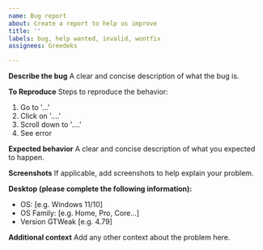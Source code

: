 ```yaml
---
name: Bug report
about: Create a report to help us improve
title: ''
labels: bug, help wanted, invalid, wontfix
assignees: Greedeks

---
```


**Describe the bug**
A clear and concise description of what the bug is.

**To Reproduce**
Steps to reproduce the behavior:
1. Go to '...'
2. Click on '....'
3. Scroll down to '....'
4. See error

**Expected behavior**
A clear and concise description of what you expected to happen.

**Screenshots**
If applicable, add screenshots to help explain your problem.

**Desktop (please complete the following information):**
 - OS: [e.g. Windows 11/10]
 - OS Family: [e.g. Home, Pro, Core...]
 - Version GTWeak [e.g. 4.79]

**Additional context**
Add any other context about the problem here.

